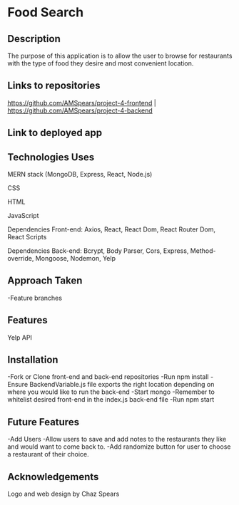 # Food Search

## Description

The purpose of this application is to allow the user to browse for restaurants with the type of food they desire and most convenient location.

## Links to repositories

https://github.com/AMSpears/project-4-frontend | https://github.com/AMSpears/project-4-backend

## Link to deployed app

## Technologies Uses

MERN stack (MongoDB, Express, React, Node.js)

CSS

HTML

JavaScript

Dependencies Front-end: Axios, React, React Dom, React Router Dom, React Scripts

Dependencies Back-end: Bcrypt, Body Parser, Cors, Express, Method-override, Mongoose, Nodemon, Yelp

## Approach Taken

-Feature branches

## Features

Yelp API

## Installation

-Fork or Clone front-end and back-end repositories
-Run npm install
-Ensure BackendVariable.js file exports the right location depending on where you would like to run the back-end
-Start mongo
-Remember to whitelist desired front-end in the index.js back-end file
-Run npm start

## Future Features

-Add Users
-Allow users to save and add notes to the restaurants they like and would want to come back to.
-Add randomize button for user to choose a restaurant of their choice.

## Acknowledgements

Logo and web design by Chaz Spears
